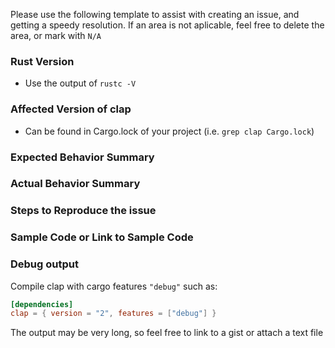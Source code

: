Please use the following template to assist with creating an issue, and getting a speedy resolution. If an area is not aplicable, feel free to delete the area, or mark with `N/A`

### Rust Version

* Use the output of `rustc -V`

### Affected Version of clap

* Can be found in Cargo.lock of your project (i.e. `grep clap Cargo.lock`)

### Expected Behavior Summary


### Actual Behavior Summary


### Steps to Reproduce the issue


### Sample Code or Link to Sample Code


### Debug output

Compile clap with cargo features `"debug"` such as:

```toml
[dependencies]
clap = { version = "2", features = ["debug"] }
```
The output may be very long, so feel free to link to a gist or attach a text file
